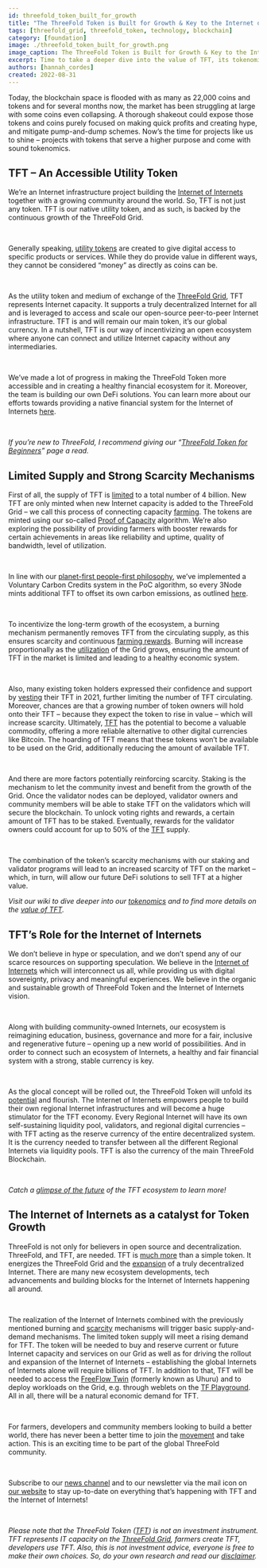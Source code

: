 ```yaml
---
id: threefold_token_built_for_growth
title: "The ThreeFold Token is Built for Growth & Key to the Internet of Internets"
tags: [threefold_grid, threefold_token, technology, blockchain]
category: [foundation]
image: ./threefold_token_built_for_growth.png
image_caption: The ThreeFold Token is Built for Growth & Key to the Internet of Internets
excerpt: Time to take a deeper dive into the value of TFT, its tokenomics and mechanisms for growth. We’re also exploring potential token growth and future demand – especially in relation to the synergies between the token and the Internet of Internets.
authors: [hannah_cordes]
created: 2022-08-31
---
```


Today, the blockchain space is flooded with as many as 22,000 coins and tokens and for several months now, the market has been struggling at large with some coins even collapsing. A thorough shakeout could expose those tokens and coins purely focused on making quick profits and creating hype, and mitigate pump-and-dump schemes. Now’s the time for projects like us to shine – projects with tokens that serve a higher purpose and come with sound tokenomics.

## TFT – An Accessible Utility Token

We’re an Internet infrastructure project building the [Internet of Internets](https://threefold.io/blog/post/internet_of_internets/) together with a growing community around the world. So, TFT is not just any token. TFT is our native utility token, and as such, is backed by the continuous growth of the ThreeFold Grid.

<br/>

Generally speaking, [utility tokens](https://library.threefold.me/info/threefold/#/tokens/threefold__newtotokens?id=threefold-token-for-beginners) are created to give digital access to specific products or services. While they do provide value in different ways, they cannot be considered “money” as directly as coins can be.

<br/>

As the utility token and medium of exchange of the [ThreeFold Grid](https://library.threefold.me/info/threefold/#/tfgrid/threefold__grid_intro), TFT represents Internet capacity. It supports a truly decentralized Internet for all and is leveraged to access and scale our open-source peer-to-peer Internet infrastructure. TFT is and will remain our main token, it’s our global currency. In a nutshell, TFT is our way of incentivizing an open ecosystem where anyone can connect and utilize Internet capacity without any intermediaries.

<br/>

We’ve made a lot of progress in making the ThreeFold Token more accessible and in creating a healthy financial ecosystem for it. Moreover, the team is building our own DeFi solutions. You can learn more about our efforts towards providing a native financial system for the Internet of Internets [here](https://threefold.io/blog/post/future_tft_ecosystem/).

<br/>

*If you’re new to ThreeFold, I recommend giving our “[ThreeFold Token for Beginners](https://library.threefold.me/info/threefold/#/tokens/threefold__newtotokens)” page a read.*

## Limited Supply and Strong Scarcity Mechanisms

First of all, the supply of TFT is [limited](https://library.threefold.me/info/threefold/#/tokens/threefold__tft_limited_supply) to a total number of 4 billion. New TFT are only minted when new Internet capacity is added to the ThreeFold Grid – we call this process of connecting capacity [farming](https://library.threefold.me/info/threefold#/tfgrid/farming/threefold__farming_intro). The tokens are minted using our so-called [Proof of Capacity](https://library.threefold.me/info/threefold#/tfgrid/farming/threefold__proof_of_capacity) algorithm. We’re also exploring the possibility of providing farmers with booster rewards for certain achievements in areas like reliability and uptime, quality of bandwidth, level of utilization. 

<br/>

In line with our [planet-first people-first philosophy](https://threefold.io/blog/post/planet_first_people_first/), we’ve implemented a Voluntary Carbon Credits system in the PoC algorithm, so every 3Node mints additional TFT to offset its own carbon emissions, as outlined [here](https://forum.threefold.io/t/threefold-on-track-to-be-planet-positive/2097?u=hannahcordes).

<br/>

To incentivize the long-term growth of the ecosystem, a burning mechanism permanently removes TFT from the circulating supply, as this ensures scarcity and continuous [farming rewards](https://library.threefold.me/info/threefold/#/tfgrid/farming/threefold__farming_reward). Burning will increase proportionally as the [utilization](https://library.threefold.me/info/threefold/#/tokens/threefold__proof_of_utilization) of the Grid grows, ensuring the amount of TFT in the market is limited and leading to a healthy economic system.

<br/>

Also, many existing token holders expressed their confidence and support by [vesting](https://library.threefold.me/info/threefold/#/tokens/threefold__vesting_overview) their TFT in 2021, further limiting the number of TFT circulating. Moreover, chances are that a growing number of token owners will hold onto their TFT – because they expect the token to rise in value – which will increase scarcity. Ultimately, [TFT](https://library.threefold.me/info/threefold/#/tfgrid/farming/threefold__threefold_token) has the potential to become a valuable commodity, offering a more reliable alternative to other digital currencies like Bitcoin. The hoarding of TFT means that these tokens won’t be available to be used on the Grid, additionally reducing the amount of available TFT.

<br/>

And there are more factors potentially reinforcing scarcity. Staking is the mechanism to let the community invest and benefit from the growth of the Grid. Once the validator nodes can be deployed, validator owners and community members will be able to stake TFT on the validators which will secure the blockchain. To unlock voting rights and rewards, a certain amount of TFT has to be staked. Eventually, rewards for the validator owners could account for up to 50% of the [TFT](https://library.threefold.me/info/threefold/#/tfgrid/farming/threefold__threefold_token) supply.

<br/>

The combination of the token’s scarcity mechanisms with our staking and validator programs will lead to an increased scarcity of TFT on the market – which, in turn, will allow our future DeFi solutions to sell TFT at a higher value. 

*Visit our wiki to dive deeper into our [tokenomics](https://library.threefold.me/info/threefold/#/tokens/threefold__tokenomics) and to find more details on the [value of TFT](https://library.threefold.me/info/threefold/#/tokens/threefold__grid_valuation).*

## TFT’s Role for the Internet of Internets

We don’t believe in hype or speculation, and we don’t spend any of our scarce resources on supporting speculation. We believe in the [Internet of Internets](https://threefold.io/blog/post/internet_of_internets/) which will interconnect us all, while providing us with digital sovereignty, privacy and meaningful experiences. We believe in the organic and sustainable growth of ThreeFold Token and the Internet of Internets vision.

<br/>

Along with building community-owned Internets, our ecosystem is reimagining education, business, governance and more for a fair, inclusive and regenerative future – opening up a new world of possibilities. And in order to connect such an ecosystem of Internets, a healthy and fair financial system with a strong, stable currency is key.

<br/>

As the glocal concept will be rolled out, the ThreeFold Token will unfold its [potential](https://forum.threefold.io/t/what-is-the-real-value-of-tft/3143) and flourish. The Internet of Internets empowers people to build their own regional Internet infrastructures and will become a huge stimulator for the TFT economy. Every Regional Internet will have its own self-sustaining liquidity pool, validators, and regional digital currencies – with TFT acting as the reserve currency of the entire decentralized system. It is the currency needed to transfer between all the different Regional Internets via liquidity pools. TFT is also the currency of the main ThreeFold Blockchain.

<br/>

*Catch a [glimpse of the future](https://threefold.io/blog/post/future_tft_ecosystem/) of the TFT ecosystem to learn more!*

## The Internet of Internets as a catalyst for Token Growth

ThreeFold is not only for believers in open source and decentralization. ThreeFold, and TFT, are needed. TFT is [much more](https://forum.threefold.io/t/what-is-the-real-value-of-tft/3143) than a simple token. It energizes the ThreeFold Grid and the [expansion](https://threefold.io/blog/post/four_phases_of_threefold/) of a truly decentralized Internet. There are many new ecosystem developments, tech advancements and building blocks for the Internet of Internets happening all around.

<br/>

The realization of the Internet of Internets combined with the previously mentioned burning and [scarcity](https://library.threefold.me/info/threefold/#/tokens/threefold__tft_limited_supply) mechanisms will trigger basic supply-and-demand mechanisms. The limited token supply will meet a rising demand for TFT. The token will be needed to buy and reserve current or future Internet capacity and services on our Grid as well as for driving the rollout and expansion of the Internet of Internets – establishing the global Internets of Internets alone will require billions of TFT. In addition to that, TFT will be needed to access the [FreeFlow Twin](https://forum.threefold.io/t/lets-test-out-freeflow-twin-beta-formerly-uhuru/3299/12) (formerly known as Uhuru) and to deploy workloads on the Grid, e.g. through weblets on the [TF Playground](https://forum.threefold.io/t/threefold-product-focus-series-tf-playground-v3-7-0/3315/3). All in all, there will be a natural economic demand for TFT.

<br/>

For farmers, developers and community members looking to build a better world, there has never been a better time to join the [movement](https://t.me/threefold) and take action. This is an exciting time to be part of the global ThreeFold community.

<br/>

Subscribe to our [news channel](https://t.me/threefoldnews) and to our newsletter via the mail icon on [our website](https://threefold.io/) to stay up-to-date on everything that’s happening with TFT and the Internet of Internets!

<br/>

*Please note that the ThreeFold Token ([TFT](https://library.threefold.me/info/threefold/#/tokens/threefold__threefold_token)) is not an investment instrument. TFT represents IT capacity on the [ThreeFold Grid](https://library.threefold.me/info/threefold/#/tokens/threefold__threefold_grid), farmers create TFT, developers use TFT. Also, this is not investment advice, everyone is free to make their own choices. So, do your own research and read our [disclaimer](https://library.threefold.me/info/legal/#/legal__disclaimer).*
